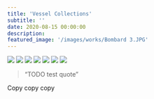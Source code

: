 ```yaml
---
title: 'Vessel Collections'
subtitle: ''
date: 2020-08-15 00:00:00
description: 
featured_image: '/images/works/Bombard 3.JPG'
---
```


<div class="gallery" data-columns="3">
	<img src="/images/works/Bombard 1  (3).JPG">
	<img src="/images/works/Bombard 2 portrait 1 (2).JPG">
	<img src="/images/works/Bombard 2 close 6.JPG">
	<img src="/images/works/Bombard 2 close 3.JPG">
	<img src="/images/works/Bombard 3.JPG">
	<img src="/images/works/Hex 1.JPG">
	<img src="/images/works/Hex 2.JPG">
</div>

> “TODO test quote”

Copy copy copy
